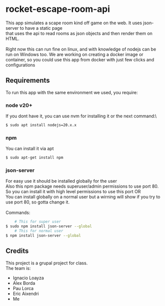 # rocket-escape-room-api

This app simulates a scape room kind off game on the web. It uses json-server to have a static page\
that uses the api to read rooms as json objects and then render them on HTML.\
\
Right now this can run fine on linux, and with knowledge of nodejs can be run on Windows too. 
We are working on creating a docker image or container, so you could use this app from docker with just few clicks and configurations

## Requirements

To run this app with the same environment we used, you require:

### node v20+
If you dont have it, you can use nvm for installing it or the next command:\
```bash
$ sudo apt install nodejs=20.x.x
```

### npm
You can install it via apt
```bash
$ sudo apt-get install npm
```

### json-server 
For easy use it should be installed globally for the user\
Also this npm package needs superuser/admin permissions to use port 80.\
So you can install it with high level permissions to use this port OR\
You can install globally on a normal user but a wirning will show if you try to use port 80, so gotta change it.\
\
Commands:
```bash
	# This for super user 
$ sudo npm install json-server --global
	# This for normal user
$ npm install json-server --global
```
 
 
 ## Credits
 This project is a grupal project for class.\
 The team is:
  - Ignacio Loayza
  - Alex Borda
  - Pau Lorca
  - Eric Aixendri
  - Me
 	



